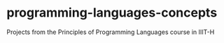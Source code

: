 # programming-languages-concepts
Projects from the Principles of Programming Languages course in IIIT-H
